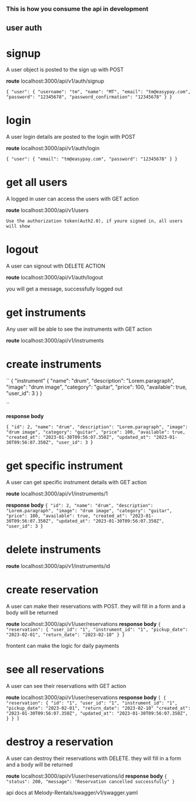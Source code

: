 ### This is how you consume the api in development

## user auth

# signup
 A user object is posted to the sign up with POST

 **route**
 localhost:3000/api/v1/auth/signup

 ``
{
  "user": {
    "username": "tm",
    "name": "MT",
    "email": "tm@easypay.com",
    "password": "12345678",
    "password_confirmation": "12345678"
  }
}
 ``

# login
 A user login details are posted to the login with POST

 **route**
 localhost:3000/api/v1/auth/login

 ``
{
	"user": {
		"email": "tm@easypay.com",
		"password": "12345678"
	}
}
 ``

# get all users
 A logged in user can access the users with GET action

 **route**
 localhost:3000/api/v1/users

 ``
Use the authorization token(Auth2.0), if youre signed in, all users will show
 ``

# logout
 A user can signout with DELETE ACTION

 **route**
 localhost:3000/api/v1/auth/logout

 you will get a message, successfully logged out



# get instruments
 Any user will be able to see the instruments with GET action

 **route**
 localhost:3000/api/v1/instruments

# create instruments

 ``
 {
  "instrument" {
    "name": "drum",
    "description": "Lorem.paragraph",
    "image": "drum image",
    "category": "guitar",
    "price": 100,
    "available": true,
    "user_id": 3
    }
}

 ``

**response body**

 ``
{
    "id": 2,
    "name": "drum",
    "description": "Lorem.paragraph",
    "image": "drum image",
    "category": "guitar",
    "price": 100,
    "available": true,
    "created_at": "2023-01-30T09:56:07.350Z",
    "updated_at": "2023-01-30T09:56:07.350Z",
    "user_id": 3
}
 ``


# get specific instrument
 A user can get specific instrument details with GET action

 **route**
 localhost:3000/api/v1/instruments/1

 **response body**
 ``
{
    "id": 2,
    "name": "drum",
    "description": "Lorem.paragraph",
    "image": "drum image",
    "category": "guitar",
    "price": 100,
    "available": true,
    "created_at": "2023-01-30T09:56:07.350Z",
    "updated_at": "2023-01-30T09:56:07.350Z",
    "user_id": 3
}
 ``

 # delete instruments

  **route**
 localhost:3000/api/v1/instruments/id


# create reservation
 A user can make their reservations with POST. they will fill in a form and a body will be returned

 **route**
 localhost:3000/api/v1/user/reservations
 **response body**
 ``
 {
   "reservation": {
     "user_id": "1",
     "instrument_id": "1",
     "pickup_date": "2023-02-01",
     "return_date": "2023-02-10"
   }
 }
 ``
 

 frontent can make the logic for daily payments

# see all reservations
 A user can see their reservations with GET action

 **route**
 localhost:3000/api/v1/user/reservations
 **response body**
 ``
 [
 {
    "reservation": {
      "id": "1",
      "user_id": "1",
      "instrument_id": "1",
      "pickup_date": "2023-02-01",
      "return_date": "2023-02-10"
      "created_at": "2023-01-30T09:56:07.350Z",
      "updated_at": "2023-01-30T09:56:07.350Z",
    }
  }
 ]
 ``
# destroy a reservation
 A user can destroy their reservations with DELETE. they will fill in a form and a body will be returned

 **route**
 localhost:3000/api/v1/user/reservations/id
**response body**
``
{
    "status": 200,
    "message": "Reservation cancelled successfully"
}
``

api docs at Melody-Rentals/swagger/v1/swagger.yaml
